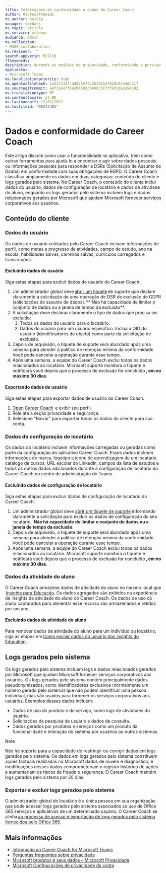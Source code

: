 ```yaml
---
title: Informações de conformidade e dados do Career Coach
author: MicrosoftHeidi
ms.author: heidip
manager: serdars
ms.topic: article
ms.service: msteams
audience: admin
ms.collection:
- M365-collaboration
ms.reviewer: ''
search.appverid: MET150
f1keywords: ''
description: Aprenda as medidas de privacidade, conformidade e purview tomadas por Microsoft em relação à Educação ou ao Coach de Carreira da EDU.
appliesto:
- Microsoft Teams
ms.localizationpriority: high
ms.openlocfilehash: 1a21f3337ca9255572c25fd152f928c6444dc317
ms.sourcegitcommit: aef1ab47fb9cb4502cb49bc3c7ffafcd62e54c82
ms.translationtype: MT
ms.contentlocale: pt-BR
ms.lasthandoff: 12/02/2022
ms.locfileid: "69242485"
---
```

# <a name="career-coach-data-and-compliance"></a>Dados e conformidade do Career Coach

Este artigo discute como usar a funcionalidade no aplicativo, bem como outras ferramentas para ajudá-lo a encontrar e agir sobre dados pessoais ou informações pessoais para responder a DSRs (Solicitação de Assunto de Dados) em conformidade com suas obrigações de RGPD. O Career Coach classifica amplamente os dados em duas categorias: conteúdo do cliente e logs gerados pelo sistema. No Career Coach, o conteúdo do cliente inclui dados do usuário, dados de configuração de locatário e dados de atividade do aluno, enquanto os logs gerados pelo sistema incluem logs e dados relacionados gerados por Microsoft que ajudam Microsoft fornecer serviços corporativos aos usuários.

## <a name="customer-content"></a>Conteúdo do cliente

### <a name="user-data"></a>Dados do usuário

Os dados de usuário coletados pelo Career Coach incluem informações de perfil, como metas e progresso de atividades, campo de estudo, ano na escola, habilidades salvas, carreiras salvas, currículos carregados e transcrições.

#### <a name="deleting-user-data"></a>Excluindo dados do usuário

Siga estas etapas para excluir dados do usuário do Career Coach:

1. Um administrador global deve [abrir um tíquete](https://edusupport.microsoft.com/support?product_id=career_coach) de suporte que declare claramente a solicitação de uma operação de DSR de exclusão de GDPR (solicitações de assunto de dados). ** Não há capacidade de limitar o conjunto de dados ou a janela de tempo da exclusão**.
2. A solicitação deve declarar claramente o tipo de dados que precisa ser excluído:
    1. Todos os dados do usuário para o locatário.
    2. Dados do usuário para um usuário específico. Inclua o OID do usuário (identificadores de objeto) como parte da solicitação de exclusão.
3. Depois de arquivado, o tíquete de suporte será abordado após uma semana para atender à política de retenção mínima da conformidade. Você pode cancelar a operação durante esse tempo.
4. Após uma semana, a equipe do Career Coach exclui todos os dados relacionados ao locatário. Microsoft suporte monitora o tíquete e notificará você depois que o processo de exclusão for concluído **, em no máximo 30 dias**.

#### <a name="exporting-user-data"></a>Exportando dados de usuário

Siga estas etapas para exportar dados de usuário do Career Coach:

1. [Open Career Coach](https://aka.ms/Career_Coach_App)  e exibir seu perfil.
1. Role até a seção privacidade e segurança.
1. Selecione "Baixar" para exportar todos os dados do cliente para sua conta.

### <a name="tenant-configuration-data"></a>Dados de configuração do locatário

Os dados do locatário incluem informações carregadas ou geradas como parte da configuração do aplicativo Career Coach. Esses dados incluem informações de marca, logotipo e ícone de aprendizagem de um locatário, catálogo de cursos, URL escolar do LinkedIn, campos da lista de estudos e todos os outros dados adicionados durante a configuração de locatário do Career Coach no centro de administração do Teams.

#### <a name="deleting-tenant-configuration-data"></a>Excluindo dados de configuração de locatário

Siga estas etapas para excluir dados de configuração de locatário do Career Coach:

1. Um administrador global deve [abrir um tíquete de suporte](https://edusupport.microsoft.com/support?product_id=career_coach) informando claramente a solicitação para excluir os dados de configuração do seu locatário.  **Não há capacidade de limitar o conjunto de dados ou a janela de tempo da exclusão**.
1. Depois de arquivado, o tíquete de suporte será abordado após uma semana para atender à política de retenção mínima da conformidade. Você pode cancelar a operação durante esse tempo.
1. Após uma semana, a equipe do Career Coach exclui todos os dados relacionados ao locatário. Microsoft suporte monitora o tíquete e notificará você depois que o processo de exclusão for concluído **, em no máximo 30 dias**.

### <a name="student-activity-data"></a>Dados da atividade do aluno

O Career Coach armazena dados de atividade do aluno no mesmo local que  [Insights para Educação](class-insights.md). Os dados agregados são exibidos na experiência de insights de atividade do aluno do Career Coach. Os dados de uso do aluno capturados para alimentar esse recurso são armazenados e retidos por um ano.

#### <a name="deleting-student-activity-data"></a>Excluindo dados de atividade do aluno

Para remover dados de atividade do aluno para um indivíduo ou locatário, siga as etapas em [Como excluir dados do usuário dos insights do Education](class-insights.md#how-to-delete-user-data-from-education-insights).

## <a name="system-generated-logs"></a>Logs gerados pelo sistema

Os logs gerados pelo sistema incluem logs e dados relacionados gerados por Microsoft que ajudam Microsoft fornecer serviços corporativos aos usuários. Os logs gerados pelo sistema contêm principalmente dados pseudonymizados, como identificadores exclusivos (normalmente um número gerado pelo sistema) que não podem identificar uma pessoa individual, mas são usados para fornecer os serviços corporativos aos usuários. Exemplos desses dados incluem:

- Dados de uso do produto e do serviço, como logs de atividades do usuário.
- Solicitações de pesquisa de usuário e dados de consulta.
- Dados gerados por produtos e serviços como um produto da funcionalidade e interação do sistema por usuários ou outros sistemas.

> [!NOTE]
> Não há suporte para a capacidade de restringir ou corrigir dados em logs gerados pelo sistema. Os dados em logs gerados pelo sistema constituem ações factuais realizadas no Microsoft dados de nuvem e diagnóstico, e modificações nesses dados comprometeriam o registro histórico de ações e aumentariam os riscos de fraude e segurança. O Career Coach mantém logs gerados pelo sistema por 30 dias.

### <a name="exporting-and-deleting-system-generated-logs"></a>Exportar e excluir logs gerados pelo sistema

O administrador global do locatário é a única pessoa em sua organização que pode acessar logs gerados pelo sistema associados ao uso de Office 365 serviços e aplicativos de um determinado usuário. O Career Coach se alinha [ao processo de acesso e exportação de logs gerados pelo sistema fornecidos pelo Office 365](/compliance/regulatory/gdpr-dsr-Office365#accessing-and-exporting-system-generated-logs).

## <a name="more-information"></a>Mais informações

- [Introdução ao Career Coach for Microsoft Teams](career-coach.md)
- [Perguntas frequentes sobre privacidade](https://privacy.microsoft.com/faq)
- [Microsoft produtos e seus dados – Microsoft Privacidade](https://privacy.microsoft.com/privacy-in-our-products)
- [Microsoft Configurações de privacidade da conta](https://account.microsoft.com/account/privacy?refd=privacy.microsoft.com&ru=https%3A%2F%2Faccount.microsoft.com%2Fprivacy%2F%3Frefd%3Dprivacy.microsoft.com&destrt=privacy-dashboard)
